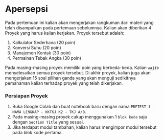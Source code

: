 # Apersepsi

Pada pertemuan ini kalian akan mengerjakan rangkuman dari materi yang telah disampaikan pada pertemuan sebelumnya. Kalian akan diberikan 4 Proyek yang harus kalian kerjakan. Proyek tersebut adalah:

1. Kalkulator Sederhana (20 poin)
2. Konversi Suhu (20 poin)
3. Manajemen Kontak (30 poin)
4. Permainan Tebak Angka (30 poin)

Pada masing-masing proyek memiliki poin yang berbeda-beda. Kalian `wajib` menyelesaikan semua proyek tersebut.
Di akhir proyek, kalian juga akan mengerjakan 15 soal pilihan ganda yang akan menguji sedikitnya pemahaman kalian terhadap proyek yang telah dikerjakan.

### Persiapan Proyek

1. Buka Google Colab dan buat notebook baru dengan nama `PRETEST 1 - NAMA LENGKAP - KKTKJ K2 - TKJ A/B`.
2. Pada masing-masing proyek cukup menggunakan 1 `blok kode` saja dengan `Section Title` yang sesuai.
3. Jika terdapat modul tambahan, kalian harus mengimpor modul tersebut pada blok kode pertama.
